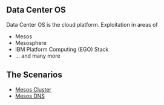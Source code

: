 
## Data Center OS

Data Center OS is the cloud platform.  Exploitation in areas of 

* Mesos
* Mesosphere
* IBM Platform Computing (EGO) Stack
* ... and many more


## The Scenarios 

* [Mesos Cluster](mesos/README_mesos.md)
* [Mesos DNS](mesos-dns/README_mesos_dns.md)
